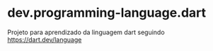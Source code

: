 # dev.programming-language.dart

Projeto para aprendizado da linguagem dart seguindo https://dart.dev/language
